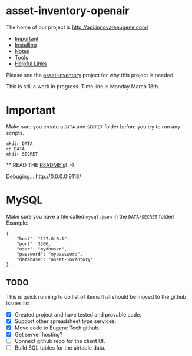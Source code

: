 # asset-inventory-openair

The home of our project is http://api.innovateeugene.com/

 
- [Important](#important) 
- [Installing](Notes/installing.md) 
- [Notes](Notes)
- [Tools](Tools) 
- [Helpful Links](Notes/links.md)




Please see the [asset-inventory](https://github.com/EugTech/asset-inventory) project for why this project is needed.



This is still a work in progress. Time line is Monday March 18th.



# Important

Make sure you create a `DATA` and `SECRET` folder before you try to 
run any scripts. 

    mkdir DATA
    cd DATA
    mkdir SECRET

 

** READ THE [README's](Notes)!  :-)


Debuging...
http://0.0.0.0:9118/



# MySQL 
Make sure you have a file called `mysql.json` in the `DATA/SECRET` folder!
Example:

    {
        "host": "127.0.0.1",
        "port": 3306,
        "user": "mydbuser",
        "password": "mypassword",
        "database": "asset-inventory"    
    }





## TODO
This is quick running to do list of items that should be moved to the github issues list.

- [x] Created project and have tested and provable code.
- [x] Support other spreadsheet type services.
- [x] Move code to Eugene Tech github.
- [x] Get server hosting? 
- [ ] Connect github repo for the client UI. 
- [ ] Build SQL tables for the airtable data.